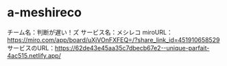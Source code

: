 # a-meshireco
チーム名：判断が遅い！ズ
サービス名：メシレコ
miroURL：https://miro.com/app/board/uXjVOnFXFEQ=/?share_link_id=451910658529
サービスのURL：https://62de43e45aa35c7dbecb67e2--unique-parfait-4ac515.netlify.app/
